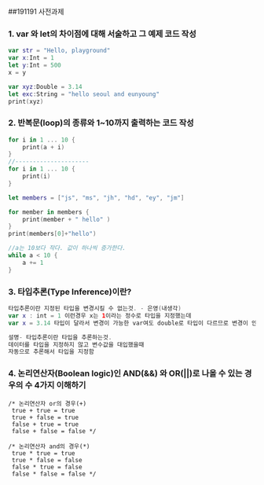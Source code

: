##191191 사전과제

### 1. var 와 let의 차이점에 대해 서술하고 그 예제 코드 작성

```swift
var str = "Hello, playground"
var x:Int = 1
let y:Int = 500
x = y

var xyz:Double = 3.14
let exc:String = "hello seoul and eunyoung"
print(xyz)
```



### 2. 반복문(loop)의 종류와 1~10까지 출력하는 코드 작성

```swift
for i in 1 ... 10 {
    print(a + i)
}
//---------------------
for i in 1 ... 10 {
    print(i)
}

let members = ["js", "ms", "jh", "hd", "ey", "jm"]

for member in members {
    print(member + " hello" )
}
print(members[0]+"hello")

//a는 10보다 작다. 값이 하나씩 증가한다.
while a < 10 {
    a += 1
}
```



### 3. 타입추론(Type Inference)이란?

```swift
타입추론이란 지정된 타입을 변경시킬 수 없는것. - 은영(내생각)
var x : int = 1 이런경우 x는 1이라는 정수로 타입을 지정했는데
var x = 3.14 타입이 달라서 변경이 가능한 var여도 double로 타입이 다르므로 변경이 안됨.

설명- 타입추론이란 타입을 추론하는것.
데이터를 타입을 지정하지 않고 변수값을 대입했을때
자동으로 추론해서 타입을 지정함
```



### 4. 논리연산자(Boolean logic)인 AND(&&) 와 OR(||)로 나올 수 있는 경우의 수 4가지 이해하기

```
/* 논리연산자 or의 경우(+)
 true + true = true
 true + false = true
 false + true = true
 false + false = false */

/* 논리연산자 and의 경우(*)
 true * true = true
 true * false = false
 false * true = false
 false * false = false */
```

